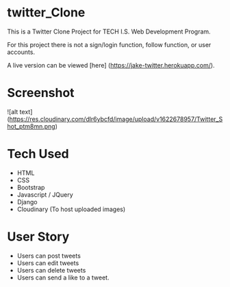 # twitter_Clone

This is a Twitter Clone Project for TECH I.S. Web Development Program.

For this project there is not a sign/login function, follow function, or user accounts.

A live version can be viewed [here] (https://jake-twitter.herokuapp.com/).

# Screenshot

![alt text] (https://res.cloudinary.com/dlr6ybcfd/image/upload/v1622678957/Twitter_Shot_ptm8mn.png)

# Tech Used

* HTML
* CSS
* Bootstrap
* Javascript / JQuery
* Django
* Cloudinary (To host uploaded images)

# User Story

* Users can post tweets
* Users can edit tweets
* Users can delete tweets
* Users can send a like to a tweet.